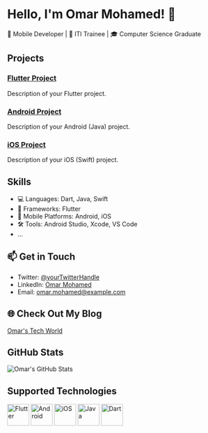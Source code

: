 # Hello, I'm Omar Mohamed! 👋

📱 Mobile Developer | 🚀 ITI Trainee | 🎓 Computer Science Graduate

## Projects

### [Flutter Project](link-to-flutter-project)
Description of your Flutter project.

### [Android Project](link-to-android-project)
Description of your Android (Java) project.

### [iOS Project](link-to-ios-project)
Description of your iOS (Swift) project.

## Skills

- 💻 Languages: Dart, Java, Swift
- 📱 Frameworks: Flutter
- 📲 Mobile Platforms: Android, iOS
- 🛠 Tools: Android Studio, Xcode, VS Code
- ...

## 📫 Get in Touch

- Twitter: [@yourTwitterHandle](https://twitter.com/yourTwitterHandle)
- LinkedIn: [Omar Mohamed](https://www.linkedin.com/in/omarmohamed)
- Email: omar.mohamed@example.com

## 🌐 Check Out My Blog

[Omar's Tech World](https://omarblog.com)

## GitHub Stats

![Omar's GitHub Stats](https://github-readme-stats.vercel.app/api?username=yourusername&show_icons=true&hide_border=true)

## Supported Technologies

<img src="https://www.vectorlogo.zone/logos/flutterio/flutterio-icon.svg" alt="Flutter" width="50" height="50"/> <img src="https://www.vectorlogo.zone/logos/android/android-icon.svg" alt="Android" width="50" height="50"/> <img src="https://www.vectorlogo.zone/logos/apple/apple-icon.svg" alt="iOS" width="50" height="50"/> <img src="https://www.vectorlogo.zone/logos/java/java-icon.svg" alt="Java" width="50" height="50"/> <img src="https://www.vectorlogo.zone/logos/dartlang/dartlang-icon.svg" alt="Dart" width="50" height="50"/>

<!--
**Omaar-Mohamed/Omaar-Mohamed** is a ✨ _special_ ✨ repository because its `README.md` (this file) appears on your GitHub profile.

Here are some ideas to get you started:

- 🔭 I’m currently working on ...
- 🌱 I’m currently learning ...
- 👯 I’m looking to collaborate on ...
- 🤔 I’m looking for help with ...
- 💬 Ask me about ...
- 📫 How to reach me: ...
- 😄 Pronouns: ...
- ⚡ Fun fact: ...
-->
